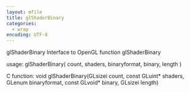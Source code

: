 ```yaml
---
layout: mfile
title: glShaderBinary
categories:
  - wrap
encoding: UTF-8
---
```


glShaderBinary  Interface to OpenGL function glShaderBinary

usage:  glShaderBinary( count, shaders, binaryformat, binary, length )

C function:  void glShaderBinary(GLsizei count, const GLuint\* shaders, GLenum binaryformat, const GLvoid\* binary, GLsizei length)